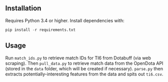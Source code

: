 ## Installation
Requires Python 3.4 or higher. Install dependencies with:

```python
pip install -r requirements.txt
```

## Usage

Run `match_ids.py` to retrieve match IDs for TI6 from Dotabuff (via web scraping). Then `pull_data.py`
 to retrieve match data from the OpenDota API (stored in the `data` folder, which will be created if
 necessary). `parse.py` then extracts potentially-interesting features from the data and spits out
 `ti6.csv`.
